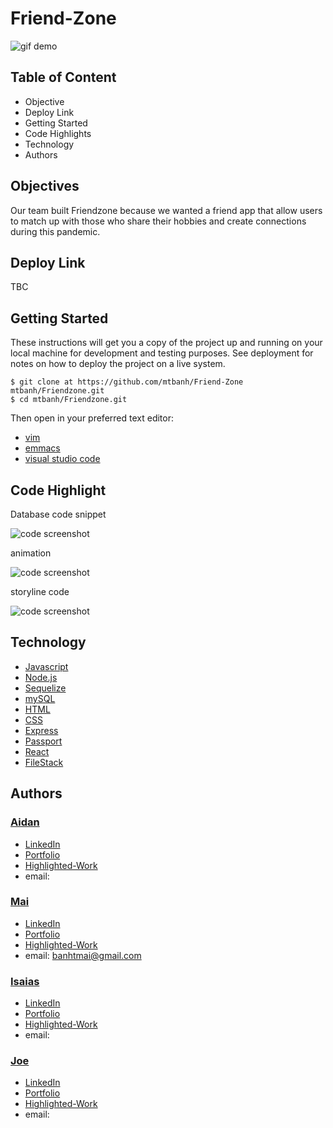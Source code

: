 # Friend-Zone

![gif demo]()

## Table of Content
- Objective
- Deploy Link
- Getting Started
- Code Highlights
- Technology
- Authors

## Objectives
Our team built Friendzone because we wanted a friend app that allow users to match up with those who share their hobbies and create connections during this pandemic. 

## Deploy Link

TBC

## Getting Started
These instructions will get you a copy of the project up and running on your local machine for development and testing purposes. See deployment for notes on how to deploy the project on a live system.

```
$ git clone at https://github.com/mtbanh/Friend-Zone
mtbanh/Friendzone.git
$ cd mtbanh/Friendzone.git

```
Then open in your preferred text editor:
- [vim](https://www.vim.org/) 
- [emmacs](https://www.gnu.org/software/emacs/)
- [visual studio code](https://code.visualstudio.com/) 

## Code Highlight
Database code snippet

![code screenshot]()

animation 

![code screenshot]()

storyline code 

![code screenshot]()



## Technology
* [Javascript](https://developer.mozilla.org/en-US/docs/Web/JavaScrip)
* [Node.js](https://node.js.org/)
* [Sequelize](https://sequelize.org/)
* [mySQL]()
* [HTML](https://en.wikipedia.org/wiki/HTML5)
* [CSS](https://www.w3.org/Style/CSS/Overview.en.html)
* [Express](https://expressjs.com/)
* [Passport](http://www.passportjs.org/)
* [React]()
* [FileStack]()



## Authors 
### [Aidan](https://github.com/aidansweeny)
- [LinkedIn]()
- [Portfolio]( )
- [Highlighted-Work]( )
- email: 

### [Mai](https://github.com/mtbanh)
- [LinkedIn](https://www.linkedin.com/in/banhtmai/)
- [Portfolio]()
- [Highlighted-Work]()
- email: banhtmai@gmail.com

### [Isaias](https://github.com/idelmundo)
- [LinkedIn]( )
- [Portfolio]( )
- [Highlighted-Work]( )
- email: 

### [Joe](https://github.com/jdavis3333)
- [LinkedIn]()
- [Portfolio]()
- [Highlighted-Work]()
- email: 
